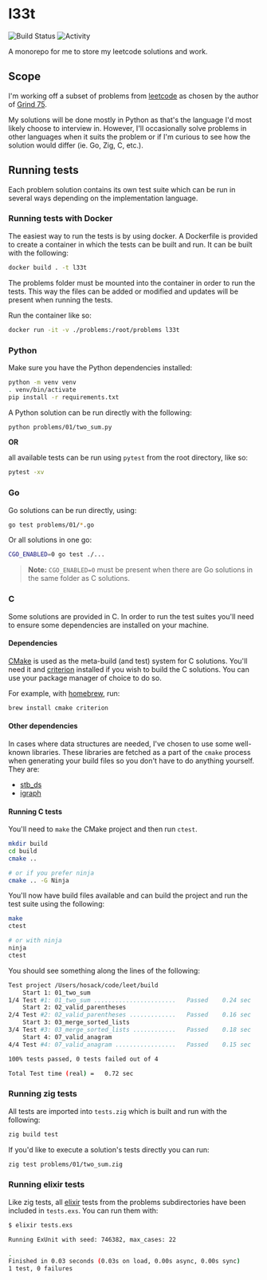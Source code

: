 # l33t

![Build Status](https://github.com/hosackm/l33t/actions/workflows/test.yml/badge.svg) ![Activity](https://img.shields.io/github/commit-activity/m/hosackm/l33t.svg)

A monorepo for me to store my leetcode solutions and work.

## Scope

I'm working off a subset of problems from [leetcode](leetcode.com) as chosen by the author of [Grind 75](https://www.techinterviewhandbook.org/grind75).

My solutions will be done mostly in Python as that's the language I'd most likely choose to interview in. However, I'll occasionally solve problems in other languages when it suits the problem or if I'm curious to see how the solution would differ (ie. Go, Zig, C, etc.).

## Running tests

Each problem solution contains its own test suite which can be run in several ways depending on the implementation language.

### Running tests with Docker

The easiest way to run the tests is by using docker. A Dockerfile is provided to create a container in which the tests can be built and run. It can be built with the following:

```bash
docker build . -t l33t
```

The problems folder must be mounted into the container in order to run the tests. This way the files can be added or modified and updates will be present when running the tests.

Run the container like so:

```bash
docker run -it -v ./problems:/root/problems l33t
```

### Python

Make sure you have the Python dependencies installed:

```bash
python -m venv venv
. venv/bin/activate
pip install -r requirements.txt
```

A Python solution can be run directly with the following:

```bash
python problems/01/two_sum.py
```

**OR**

all available tests can be run using `pytest` from the root directory, like so:

```bash
pytest -xv
```

### Go

Go solutions can be run directly, using:

```bash
go test problems/01/*.go
```

Or all solutions in one go:

```bash
CGO_ENABLED=0 go test ./...
```

> **Note:** `CGO_ENABLED=0` must be present when there are Go solutions in the same folder as C solutions.

### C

Some solutions are provided in C. In order to run the test suites you'll need to ensure some dependencies are installed on your machine.

#### Dependencies

[CMake](https://cmake.org) is used as the meta-build (and test) system for C solutions. You'll need it and [criterion](https://github.com/Snaipe/Criterion) installed if you wish to build the C solutions. You can use your package manager of choice to do so.

For example, with [homebrew](https://brew.sh/), run:

```bash
brew install cmake criterion
```

#### Other dependencies

In cases where data structures are needed, I've chosen to use some well-known libraries. These libraries are fetched as a part of the `cmake` process when generating your build files so you don't have to do anything yourself. They are:

 * [stb_ds](https://github.com/nothings/stb)
 * [igraph](https://github.com/igraph/igraph)


#### Running C tests

You'll need to `make` the CMake project and then run `ctest`.

```bash
mkdir build
cd build
cmake ..

# or if you prefer ninja
cmake .. -G Ninja
```

You'll now have build files available and can build the project and run the test suite using the following:

```bash
make
ctest

# or with ninja
ninja
ctest
```

You should see something along the lines of the following:

```bash
Test project /Users/hosack/code/leet/build
    Start 1: 01_two_sum
1/4 Test #1: 01_two_sum .......................   Passed    0.24 sec
    Start 2: 02_valid_parentheses
2/4 Test #2: 02_valid_parentheses .............   Passed    0.16 sec
    Start 3: 03_merge_sorted_lists
3/4 Test #3: 03_merge_sorted_lists ............   Passed    0.18 sec
    Start 4: 07_valid_anagram
4/4 Test #4: 07_valid_anagram .................   Passed    0.15 sec

100% tests passed, 0 tests failed out of 4

Total Test time (real) =   0.72 sec
```

### Running zig tests

All tests are imported into `tests.zig` which is built and run with the following:

```bash
zig build test
```

If you'd like to execute a solution's tests directly you can run:

```bash
zig test problems/01/two_sum.zig
```
### Running elixir tests

Like zig tests, all [elixir]() tests from the problems subdirectories have been included in `tests.exs`. You can run them with:

```bash
$ elixir tests.exs

Running ExUnit with seed: 746382, max_cases: 22

.
Finished in 0.03 seconds (0.03s on load, 0.00s async, 0.00s sync)
1 test, 0 failures
```
